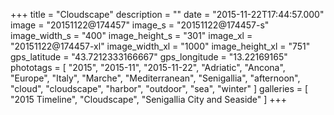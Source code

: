 +++
title = "Cloudscape"
description = ""
date = "2015-11-22T17:44:57.000"
image = "20151122@174457"
image_s = "20151122@174457-s"
image_width_s = "400"
image_height_s = "301"
image_xl = "20151122@174457-xl"
image_width_xl = "1000"
image_height_xl = "751"
gps_latitude = "43.7212333166667"
gps_longitude = "13.22169165"
phototags = [ "2015", "2015-11", "2015-11-22", "Adriatic", "Ancona", "Europe", "Italy", "Marche", "Mediterranean", "Senigallia", "afternoon", "cloud", "cloudscape", "harbor", "outdoor", "sea", "winter" ]
galleries = [ "2015 Timeline", "Cloudscape", "Senigallia City and Seaside" ]
+++
